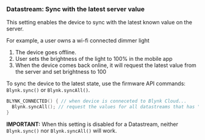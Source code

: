 ### Datastream: Sync with the latest server value

This setting enables the device to sync with the latest known value on the server.

For example, a user owns a wi-fi connected dimmer light
1. The device goes offline.
2. User sets the brightness of the light to 100% in the mobile app 
3. When the device comes back online, it will request the latest value from the server and set brightness to 100


To sync the device to the latest state, use the firmware API commands: ```Blynk.sync()``` or ```Blynk.syncAll()```.

```cpp
BLYNK_CONNECTED() { // when device is conneceted to Blynk Cloud...
  Blynk.syncAll(); // request the values for all datastreams that has "sync" setting enabled
}
```

**IMPORTANT:** When this setting is disabled for a Datastream, neither ```Blynk.sync()``` nor ```Blynk.syncAll()``` will work.
